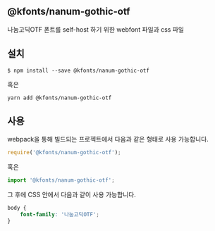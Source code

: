 
@kfonts/nanum-gothic-otf
---------------------

나눔고딕OTF 폰트를 self-host 하기 위한 webfont 파일과 css 파일

설치
----

```
$ npm install --save @kfonts/nanum-gothic-otf
```

혹은

```
yarn add @kfonts/nanum-gothic-otf
```

사용
----

webpack을 통해 빌드되는 프로젝트에서 다음과 같은 형태로 사용 가능합니다.

```js
require('@kfonts/nanum-gothic-otf');
```

혹은

```js
import '@kfonts/nanum-gothic-otf';
```

그 후에 CSS 안에서 다음과 같이 사용 가능합니다.

```css
body {
    font-family: '나눔고딕OTF';
}
```
